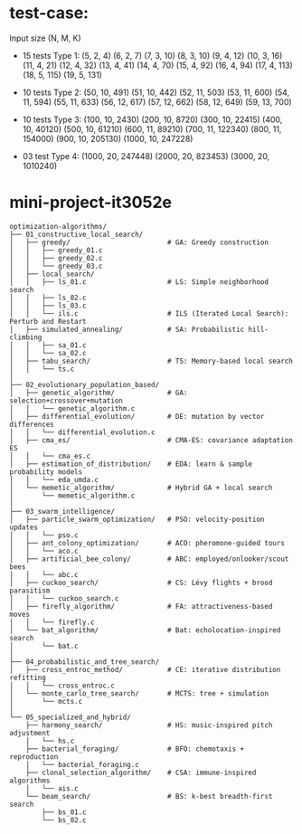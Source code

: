 # test-case:
Input size (N, M, K)
- 15 tests Type 1: 
(5, 2, 4)   (6, 2, 7)   (7, 3, 10)   (8, 3, 10)   (9, 4, 12)
(10, 3, 16) (11, 4, 21) (12, 4, 32)  (13, 4, 41)  (14, 4, 70)
(15, 4, 92) (16, 4, 94) (17, 4, 113) (18, 5, 115) (19, 5, 131)

- 10 tests Type 2:
(50, 10, 491) (51, 10, 442) (52, 11, 503) (53, 11, 600) (54, 11, 594)
(55, 11, 633) (56, 12, 617) (57, 12, 662) (58, 12, 649) (59, 13, 700)

- 10 tests Type 3:
(100, 10, 2430)  (200, 10, 8720)   (300, 10, 22415)  (400, 10, 40120)  (500, 10, 61210)
(600, 11, 89210) (700, 11, 122340) (800, 11, 154000) (900, 10, 205130) (1000, 10, 247228)

- 03 test Type 4:
(1000, 20, 247448)  (2000, 20, 823453) (3000, 20, 1010240)

# mini-project-it3052e
```
optimization-algorithms/
├── 01_constructive_local_search/
│   ├── greedy/                        # GA: Greedy construction
│   │   ├── greedy_01.c
│   │   ├── greedy_02.c
│   │   └── greedy_03.c
│   ├── local_search/                  
│   │   ├── ls_01.c                    # LS: Simple neighborhood search
│   │   ├── ls_02.c
│   │   ├── ls_03.c
│   │   └── ils.c                      # ILS (Iterated Local Search): Perturb and Restart
│   ├── simulated_annealing/           # SA: Probabilistic hill-climbing
│   │   ├── sa_01.c
│   │   └── sa_02.c
│   ├── tabu_search/                   # TS: Memory-based local search
│   │   └── ts.c
│
├── 02_evolutionary_population_based/
│   ├── genetic_algorithm/             # GA: selection+crossover+mutation
│   │   └── genetic_algorithm.c
│   ├── differential_evolution/        # DE: mutation by vector differences
│   │   └── differential_evolution.c
│   ├── cma_es/                        # CMA-ES: covariance adaptation ES
│   │   └── cma_es.c
│   ├── estimation_of_distribution/    # EDA: learn & sample probability models
│   │   └── eda_umda.c
│   └── memetic_algorithm/             # Hybrid GA + local search
│       └── memetic_algorithm.c
│
├── 03_swarm_intelligence/
│   ├── particle_swarm_optimization/   # PSO: velocity-position updates
│   │   └── pso.c
│   ├── ant_colony_optimization/       # ACO: pheromone-guided tours
│   │   └── aco.c
│   ├── artificial_bee_colony/         # ABC: employed/onlooker/scout bees
│   │   └── abc.c
│   ├── cuckoo_search/                 # CS: Lévy flights + brood parasitism
│   │   └── cuckoo_search.c
│   ├── firefly_algorithm/             # FA: attractiveness-based moves
│   │   └── firefly.c
│   └── bat_algorithm/                 # Bat: echolocation-inspired search
│       └── bat.c
│
├── 04_probabilistic_and_tree_search/
│   ├── cross_entroc_method/           # CE: iterative distribution refitting
│   │   └── cross_entroc.c
│   └── monte_carlo_tree_search/       # MCTS: tree + simulation
│       └── mcts.c
│
└── 05_specialized_and_hybrid/
    ├── harmony_search/                # HS: music-inspired pitch adjustment
    │   └── hs.c
    ├── bacterial_foraging/            # BFO: chemotaxis + reproduction
    │   └── bacterial_foraging.c
    ├── clonal_selection_algorithm/    # CSA: immune-inspired algorithms
    │   └── ais.c
    └── beam_search/                   # BS: k-best breadth-first search
        ├── bs_01.c
        └── bs_02.c
```
